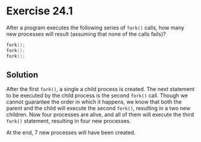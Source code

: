 # Exercise 24.1

After a program executes the following series of `fork()` calls, how many new
processes will result (assuming that none of the calls fails)?

```c
fork();
fork();
fork();
```

## Solution

After the first `fork()`, a single a child process is created. The next statement
to be executed by the child process is the second `fork()` call. Though we cannot
guarantee the order in which it happens, we know that both the parent and the child
will execute the second `fork()`, resulting in a two new children. Now four processes
are alive, and all of them will execute the third `fork()` statement, resulting
in four new processes.

At the end, 7 new processes will have been created.
